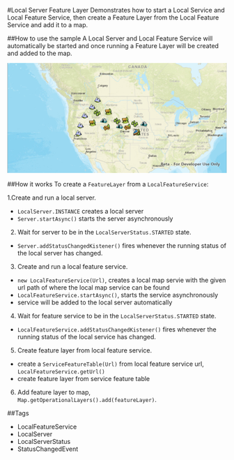 #Local Server Feature Layer
Demonstrates how to start a Local Service and Local Feature Service, then create a Feature Layer from the Local Feature Service and add it to a map. 

##How to use the sample
A Local Server and Local Feature Service will automatically be started and once running a Feature Layer will be created and added to the map. 
  
![](LocalServerFeatureLayer.PNG)
  

##How it works
To create a `FeatureLayer` from a `LocalFeatureService`:

1.Create and run a local server.
  - `LocalServer.INSTANCE` creates a local server
  - `Server.startAsync()` starts the server asynchronously
2. Wait for server to be in the  `LocalServerStatus.STARTED` state.
  - `Server.addStatusChangedKistener()` fires whenever the running status of the local server has changed.
3. Create and run a local feature service.
  - `new LocalFeatureService(Url)`, creates a local map servie with the given url path of where the local map service can be found
  - `LocalFeatureService.startAsync()`, starts the service asynchronously
  - service will be added to the local server automatically
4. Wait for feature service to be in the  `LocalServerStatus.STARTED` state.
  - `LocalFeatureService.addStatusChangedKistener()` fires whenever the running status of the local service has changed.
5. Create feature layer from local feature service.
  - create a `ServiceFeatureTable(Url)` from local feature service url, `LocalFeatureService.getUrl()`
  - create feature layer from service feature table
6. Add feature layer to map, `Map.getOperationalLayers().add(featureLayer)`.

##Tags
- LocalFeatureService
- LocalServer
- LocalServerStatus
- StatusChangedEvent
